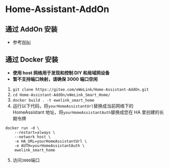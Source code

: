 # Home-Assistant-AddOn

## 通过 AddOn 安装

-   参考[Wiki](https://gitee.com/eWeLink/Home-Assistant-AddOn/wikis/%E4%BD%BF%E7%94%A8%E7%AE%80%E4%BB%8B?sort_id=3862199)

## 通过 Docker 安装

-   **使用 host 网络用于发现和控制 DIY 和局域网设备**
-   **暂不支持端口映射，请确保 3000 端口空闲**

1. `git clone https://gitee.com/eWeLink/Home-Assistant-AddOn.git`
2. `cd Home-Assistant-AddOn/eWeLink_Smart_Home/`
3. `docker build . -t ewelink_smart_home`
4. 运行以下代码，将`yourHomeAssistantUrl`替换成当前网络下的 HomeAssistant 地址，将`yourHomeAssistantAuth`替换成您在 HA 里创建的长期令牌

```
docker run -d \
    --restart=always \
    --network host \
    -e HA_URL=yourHomeAssistantUrl \
    -e AUTH=yourHomeAssistantAuth \
    ewelink_smart_home
```

5. 访问`3000`端口
